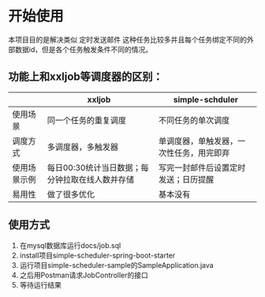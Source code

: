 # 开始使用

本项目目的是解决类似 定时发送邮件 这种任务比较多并且每个任务绑定不同的外部数据id，但是各个任务触发条件不同的情况。  

## 功能上和xxljob等调度器的区别：

|              | xxljob                                          | simple-schduler                          |
| ------------ | ----------------------------------------------- | ---------------------------------------- |
| 使用场景     | 同一个任务的重复调度                            | 不同任务的单次调度                       |
| 调度方式     | 多调度器，多触发器                              | 单调度器，单触发器，一次性任务，用完即弃 |
| 使用场景示例 | 每日00:30统计当日数据；每分钟拉取在线人数并存储 | 写完一封邮件后设置定时发送；日历提醒     |
| 易用性       | 做了很多优化                                          | 基本没有                                 |

## 使用方式

1. 在mysql数据库运行docs/job.sql
2. install项目simple-scheduler-spring-boot-starter
3. 运行项目simple-scheduler-sample的SampleApplication.java 
4. 之后用Postman请求JobController的接口
5. 等待运行结果